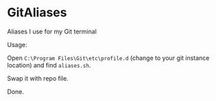 # GitAliases
Aliases I use for my Git terminal

Usage:

Open `C:\Program Files\Git\etc\profile.d` (change to your git instance location) and find `aliases.sh`.

Swap it with repo file.

Done.
